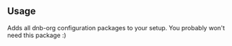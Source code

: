 ## Usage

Adds all dnb-org configuration packages to your setup. You probably won't need this package :)
